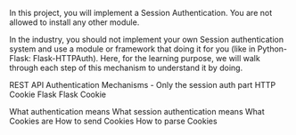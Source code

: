In this project, you will implement a Session Authentication. You are not allowed to install any other module.

In the industry, you should not implement your own Session authentication system and use a module or framework that doing it for you (like in Python-Flask: Flask-HTTPAuth). Here, for the learning purpose, we will walk through each step of this mechanism to understand it by doing.


REST API Authentication Mechanisms - Only the session auth part
HTTP Cookie
Flask
Flask Cookie


What authentication means
What session authentication means
What Cookies are
How to send Cookies
How to parse Cookies
